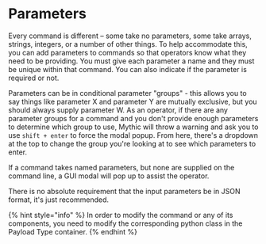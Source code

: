 # Parameters

Every command is different – some take no parameters, some take arrays, strings, integers, or a number of other things. To help accommodate this, you can add parameters to commands so that operators know what they need to be providing. You must give each parameter a name and they must be unique within that command. You can also indicate if the parameter is required or not.

Parameters can be in conditional parameter "groups" - this allows you to say things like parameter X and parameter Y are mutually exclusive, but you should always supply parameter W. As an operator, if there are any parameter groups for a command and you don't provide enough parameters to determine which group to use, Mythic will throw a warning and ask you to use `shift + enter` to force the modal popup. From here, there's a dropdown at the top to change the group you're looking at to see which parameters to enter.

If a command takes named parameters, but none are supplied on the command line, a GUI modal will pop up to assist the operator.

There is no absolute requirement that the input parameters be in JSON format, it's just recommended.

{% hint style="info" %}
In order to modify the command or any of its components, you need to modify the corresponding python class in the Payload Type container.
{% endhint %}
